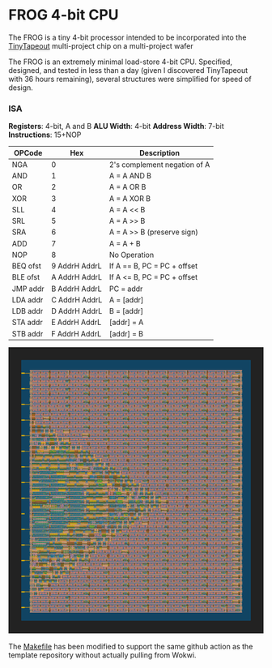 # FROG 4-bit CPU

The FROG is a tiny 4-bit processor intended to be incorporated into the [TinyTapeout](https://mailchi.mp/574276e3c9d7/tinytapeout) multi-project chip on a multi-project wafer

The FROG is an extremely minimal load-store 4-bit CPU.  Specified, designed, and tested in less than a day (given I discovered TinyTapeout with 36 hours remaining), several structures were simplified for speed of design.

### ISA

**Registers**: 4-bit, A and B
**ALU Width**: 4-bit
**Address Width**: 7-bit
**Instructions**: 15+NOP

| OPCode | Hex | Description|
| --- | --- | --- |
NGA      | 0             | 2's complement negation of A
AND      | 1             | A = A AND B
OR       | 2             | A = A OR B
XOR      | 3             | A = A XOR B
SLL      | 4             | A = A << B
SRL      | 5             | A = A >> B
SRA      | 6             | A = A >> B (preserve sign)
ADD      | 7             | A = A + B
NOP      | 8             | No Operation
BEQ ofst | 9 AddrH AddrL | If A == B, PC = PC + offset
BLE ofst | A AddrH AddrL | If A <= B, PC = PC + offset
JMP addr | B AddrH AddrL | PC = addr
LDA addr | C AddrH AddrL | A = [addr]
LDB addr | D AddrH AddrL | B = [addr]
STA addr | E AddrH AddrL | [addr] = A
STB addr | F AddrH AddrL | [addr] = B

![](gds_render.png) 

The [Makefile](Makefile) has been modified to support the same github action as the template repository without actually pulling from Wokwi.
